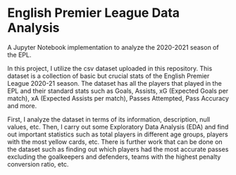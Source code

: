 # English Premier League Data Analysis
A Jupyter Notebook implementation to analyze the 2020-2021 season of the EPL.

In this project, I utilize the csv dataset uploaded in this repository. This dataset is a collection of basic but crucial stats of the English Premier League 2020-21 season. The dataset has all the players that played in the EPL and their standard stats such as Goals, Assists, xG (Expected Goals per match), xA (Expected Assists per match), Passes Attempted, Pass Accuracy and more.

First, I analyze the dataset in terms of its information, description, null values, etc. Then, I carry out some Exploratory Data Analysis (EDA) and find out important statistics such as total players in different age groups, players with the most yellow cards, etc. There is further work that can be done on the dataset such as finding out which players had the most accurate passes excluding the goalkeepers and defenders, teams with the highest penalty conversion ratio, etc.
